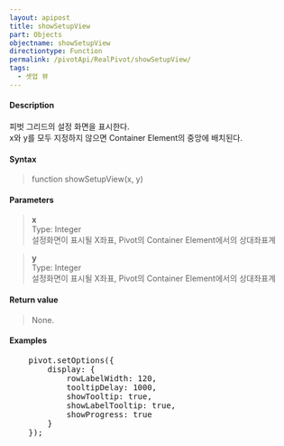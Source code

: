 ```yaml
---
layout: apipost
title: showSetupView
part: Objects
objectname: showSetupView
directiontype: Function
permalink: /pivotApi/RealPivot/showSetupView/
tags:
  - 셋업 뷰
---
```



#### Description

 피벗 그리드의 설정 화면을 표시한다.  
 x와 y를 모두 지정하지 않으면 Container Element의 중앙에 배치된다.   

#### Syntax

> function showSetupView(x, y)

#### Parameters

> **x**  
> Type: Integer   
> 설정화면이 표시될 X좌표, Pivot의 Container Element에서의 상대좌표계   

> **y**  
> Type: Integer   
> 설정화면이 표시될 X좌표, Pivot의 Container Element에서의 상대좌표계   

#### Return value

> None.

#### Examples 

<pre class="prettyprint">
    pivot.setOptions({
        display: {
            rowLabelWidth: 120,
            tooltipDelay: 1000,
            showTooltip: true,
            showLabelTooltip: true,
            showProgress: true
        }
    });
</pre>

